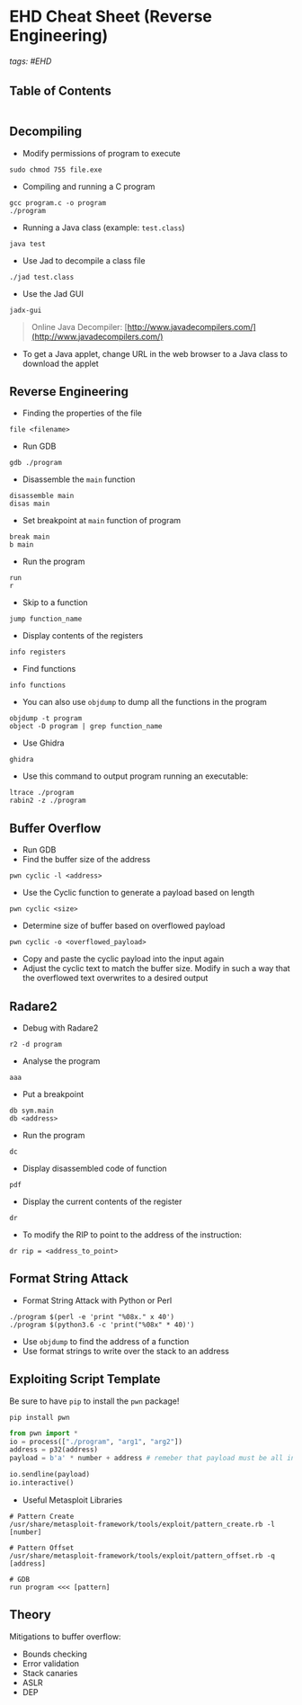 # EHD Cheat Sheet (Reverse Engineering)

###### tags: #EHD

## Table of Contents
```toc
```

## Decompiling
- Modify permissions of program to execute
```
sudo chmod 755 file.exe
```

- Compiling and running a C program
```
gcc program.c -o program
./program
```

- Running a Java class (example: `test.class`)
```
java test
```

- Use Jad to decompile a class file
```
./jad test.class
```

- Use the Jad GUI
```
jadx-gui
```

> Online Java Decompiler: [http://www.javadecompilers.com/](http://www.javadecompilers.com/)

- To get a Java applet, change URL in the web browser to a Java class to download the applet

## Reverse Engineering
- Finding the properties of the file
```
file <filename>
```

- Run GDB
```
gdb ./program
```

- Disassemble the `main` function
```
disassemble main
disas main
```

- Set breakpoint at `main` function of program
```
break main
b main
```

- Run the program
```
run
r
```

- Skip to a function
```
jump function_name
```

- Display contents of the registers
```
info registers
```

- Find functions
```
info functions
```

- You can also use `objdump` to dump all the functions in the program
```
objdump -t program
object -D program | grep function_name
```

- Use Ghidra
```
ghidra
```

- Use this command to output program running an executable:
```
ltrace ./program
rabin2 -z ./program
```

## Buffer Overflow
- Run GDB
- Find the buffer size of the address
```
pwn cyclic -l <address>
```

- Use the Cyclic function to generate a payload based on length
```
pwn cyclic <size>
```
- Determine size of buffer based on overflowed payload
```
pwn cyclic -o <overflowed_payload>
```

- Copy and paste the cyclic payload into the input again
- Adjust the cyclic text to match the buffer size. Modify in such a way that the overflowed text overwrites to a desired output

## Radare2
- Debug with Radare2
```
r2 -d program
```

- Analyse the program
```
aaa
```

- Put a breakpoint
```
db sym.main
db <address>
```

- Run the program
```
dc
```

- Display disassembled code of function
```
pdf
```

- Display the current contents of the register
```
dr
```

- To modify the RIP to point to the address of the instruction:
```
dr rip = <address_to_point>
```

## Format String Attack
- Format String Attack with Python or Perl
```
./program $(perl -e 'print "%08x." x 40')
./program $(python3.6 -c 'print("%08x" * 40)')
```
- Use `objdump` to find the address of a function
- Use format strings to write over the stack to an address


## Exploiting Script Template

Be sure to have `pip` to install the `pwn` package!

```
pip install pwn
```

```python
from pwn import *
io = process(["./program", "arg1", "arg2"])
address = p32(address)
payload = b'a' * number + address # remeber that payload must be all in bytes

io.sendline(payload)
io.interactive()
```

- Useful Metasploit Libraries
```
# Pattern Create
/usr/share/metasploit-framework/tools/exploit/pattern_create.rb -l [number]

# Pattern Offset
/usr/share/metasploit-framework/tools/exploit/pattern_offset.rb -q [address]

# GDB
run program <<< [pattern]
```

## Theory
Mitigations to buffer overflow:
- Bounds checking
- Error validation
- Stack canaries
- ASLR
- DEP